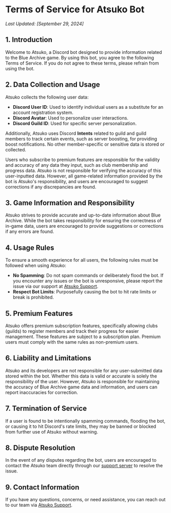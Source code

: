 # Terms of Service for Atsuko Bot
*Last Updated: [September 29, 2024]*

## 1. Introduction
Welcome to Atsuko, a Discord bot designed to provide information related to the Blue Archive game. By using this bot, you agree to the following Terms of Service. If you do not agree to these terms, please refrain from using the bot.

## 2. Data Collection and Usage
Atsuko collects the following user data:
- **Discord User ID**: Used to identify individual users as a substitute for an account registration system.
- **Discord Avatar**: Used to personalize user interactions.
- **Discord Guild ID**: Used for specific server personalization.

Additionally, Atsuko uses Discord **Intents** related to guild and guild members to track certain events, such as server boosting, for providing boost notifications. No other member-specific or sensitive data is stored or collected.

Users who subscribe to premium features are responsible for the validity and accuracy of any data they input, such as club membership and progress data. Atsuko is not responsible for verifying the accuracy of this user-inputted data. However, all game-related information provided by the bot is Atsuko's responsibility, and users are encouraged to suggest corrections if any discrepancies are found.

## 3. Game Information and Responsibility
Atsuko strives to provide accurate and up-to-date information about Blue Archive. While the bot takes responsibility for ensuring the correctness of in-game data, users are encouraged to provide suggestions or corrections if any errors are found.

## 4. Usage Rules
To ensure a smooth experience for all users, the following rules must be followed when using Atsuko:
- **No Spamming**: Do not spam commands or deliberately flood the bot. If you encounter any issues or the bot is unresponsive, please report the issue via our support at [Atsuko Support](https://discord.gg/pxc4UvdPQA).
- **Respect Bot Limits**: Purposefully causing the bot to hit rate limits or break is prohibited.

## 5. Premium Features
Atsuko offers premium subscription features, specifically allowing clubs (guilds) to register members and track their progress for easier management. These features are subject to a subscription plan. Premium users must comply with the same rules as non-premium users.

## 6. Liability and Limitations
Atsuko and its developers are not responsible for any user-submitted data stored within the bot. Whether this data is valid or accurate is solely the responsibility of the user. However, Atsuko is responsible for maintaining the accuracy of Blue Archive game data and information, and users can report inaccuracies for correction.

## 7. Termination of Service
If a user is found to be intentionally spamming commands, flooding the bot, or causing it to hit Discord's rate limits, they may be banned or blocked from further use of Atsuko without warning.

## 8. Dispute Resolution
In the event of any disputes regarding the bot, users are encouraged to contact the Atsuko team directly through our [support server](https://discord.gg/pxc4UvdPQA) to resolve the issue.

## 9. Contact Information
If you have any questions, concerns, or need assistance, you can reach out to our team via [Atsuko Support](https://discord.gg/pxc4UvdPQA).
